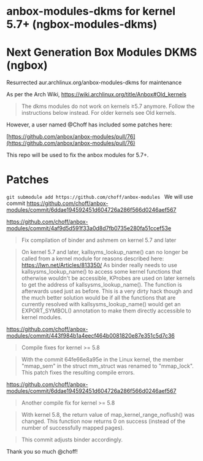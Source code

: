 # anbox-modules-dkms for kernel 5.7+ (ngbox-modules-dkms)

# Next Generation Box Modules DKMS (ngbox)

Resurrected aur.archlinux.org/anbox-modules-dkms for maintenance 

As per the Arch Wiki, https://wiki.archlinux.org/title/Anbox#Old_kernels

> The dkms modules do not work on kernels ≥5.7 anymore. Follow the instructions below instead. For older kernels see Old kernels.

However, a user named @Choff has included some patches here:

[https://github.com/anbox/anbox-modules/pull/76](https://github.com/anbox/anbox-modules/pull/76)

This repo will be used to fix the anbox modules for 5.7+.

# Patches 

`git submodule add https://github.com/choff/anbox-modules
`
We will use commit https://github.com/choff/anbox-modules/commit/6ddae194592451d604726a286f566d0246aef567

https://github.com/choff/anbox-modules/commit/4af9d5d591f33a0d8d7fb0735e280fa51ccef53e

>  Fix compilation of binder and ashmem on kernel 5.7 and later

> On kernel 5.7 and later, kallsyms_lookup_name() can no longer be called from a kernel
> module for reasons described here: https://lwn.net/Articles/813350/
> As binder really needs to use kallsysms_lookup_name() to access some kernel
> functions that otherwise wouldn't be accessible, KProbes are used on later
> kernels to get the address of kallsysms_lookup_name(). The function is
> afterwards used just as before. This is a very dirty hack though and the much
> better solution would be if all the functions that are currently resolved
> with kallsysms_lookup_name() would get an EXPORT_SYMBOL() annotation to
> make them directly accessible to kernel modules.


https://github.com/choff/anbox-modules/commit/443f984b1a4eecf464b0081820e87e351c5d7c36

> Compile fixes for kernel >= 5.8

> With the commit 64fe66e8a95e in the Linux kernel, the member "mmap_sem" in the
> struct mm_struct was renamed to "mmap_lock". This patch fixes the resulting
> compile errors.

https://github.com/choff/anbox-modules/commit/6ddae194592451d604726a286f566d0246aef567

> Another compile fix for kernel >= 5.8

> With kernel 5.8, the return value of map_kernel_range_noflush()
> was changed. This function now returns 0 on success (instead of
> the number of successfully mapped pages).

> This commit adjusts binder accordingly.

Thank you so much @choff!